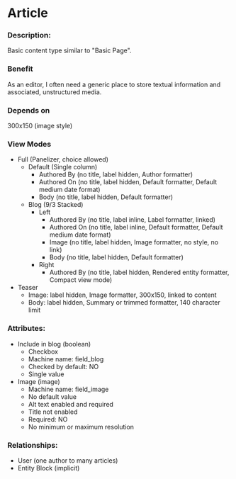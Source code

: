 # Article

### Description:
Basic content type similar to "Basic Page".

### Benefit
As an editor, I often need a generic place to store textual information and
associated, unstructured media.

### Depends on
300x150 (image style)

### View Modes

* Full (Panelizer, choice allowed)
    - Default (Single column)
        - Authored By (no title, label hidden, Author formatter)
        - Authored On (no title, label hidden, Default formatter, Default medium date format)
        - Body (no title, label hidden, Default formatter)
    - Blog (9/3 Stacked)
        - Left
            - Authored By (no title, label inline, Label formatter, linked)
            - Authored On (no title, label inline, Default formatter, Default medium date format)
            - Image (no title, label hidden, Image formatter, no style, no link)
            - Body (no title, label hidden, Default formatter)
        - Right
            - Authored By (no title, label hidden, Rendered entity formatter, Compact view mode)
* Teaser
    - Image: label hidden, Image formatter, 300x150, linked to content
    - Body: label hidden, Summary or trimmed formatter, 140 character limit

### Attributes:

* Include in blog (boolean)
    - Checkbox
    - Machine name: field_blog
    - Checked by default: NO
    - Single value
* Image (image)
    - Machine name: field_image
    - No default value
    - Alt text enabled and required
    - Title not enabled
    - Required: NO
    - No minimum or maximum resolution

### Relationships:

* User (one author to many articles)
* Entity Block (implicit)

